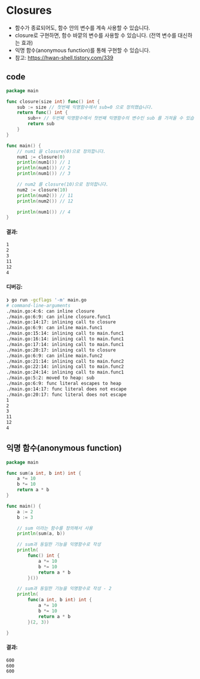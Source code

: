 # Closures
- 함수가 종료되어도, 함수 안의 변수를 계속 사용할 수 있습니다.
- closure로 구현하면, 함수 바깥의 변수를 사용할 수 있습니다. (전역 변수를 대신하는 효과)
- 익명 함수(anonymous function)를 통해 구현할 수 있습니다.
- 참고: https://hwan-shell.tistory.com/339

## code
```go
package main

func closure(size int) func() int {
	sub := size // 첫번째 익명함수에서 sub=0 으로 정의했습니다.
	return func() int {
		sub++ // 두번째 익명함수에서 첫번째 익명함수의 변수인 sub 를 가져올 수 있습니다.
		return sub
	}
}

func main() {
	// num1 을 closure(0)으로 정의합니다.
	num1 := closure(0)
	println(num1()) // 1
	println(num1()) // 2
	println(num1()) // 3

	// num2 를 closure(10)으로 정의합니다.
	num2 := closure(10)
	println(num2()) // 11
	println(num2()) // 12

	println(num1()) // 4
}
```
#### 결과:
```bash
1
2
3
11
12
4
```
#### 디버깅:
```bash
❯ go run -gcflags '-m' main.go
# command-line-arguments                     
./main.go:4:6: can inline closure            
./main.go:6:9: can inline closure.func1      
./main.go:14:17: inlining call to closure    
./main.go:6:9: can inline main.func1         
./main.go:15:14: inlining call to main.func1 
./main.go:16:14: inlining call to main.func1 
./main.go:17:14: inlining call to main.func1 
./main.go:20:17: inlining call to closure    
./main.go:6:9: can inline main.func2         
./main.go:21:14: inlining call to main.func2 
./main.go:22:14: inlining call to main.func2 
./main.go:24:14: inlining call to main.func1 
./main.go:5:2: moved to heap: sub            
./main.go:6:9: func literal escapes to heap  
./main.go:14:17: func literal does not escape
./main.go:20:17: func literal does not escape
1
2
3
11
12
4
```


## 익명 함수(anonymous function)
```go
package main

func sum(a int, b int) int {
	a *= 10
	b *= 10
	return a * b
}

func main() {
	a := 2
	b := 3

	// sum 이라는 함수를 정의해서 사용
	println(sum(a, b))

	// sum과 동일한 기능을 익명함수로 작성
	println(
		func() int {
			a *= 10
			b *= 10
			return a * b
		}())

	// sum과 동일한 기능을 익명함수로 작성 - 2
	println(
		func(a int, b int) int {
			a *= 10
			b *= 10
			return a * b
		}(2, 3))

}
```
#### 결과:
```bash
600
600
600
```